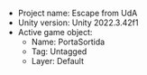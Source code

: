 <!-- UNITY CODE ASSIST INSTRUCTIONS START -->
- Project name: Escape from UdA
- Unity version: Unity 2022.3.42f1
- Active game object:
  - Name: PortaSortida
  - Tag: Untagged
  - Layer: Default
<!-- UNITY CODE ASSIST INSTRUCTIONS END -->